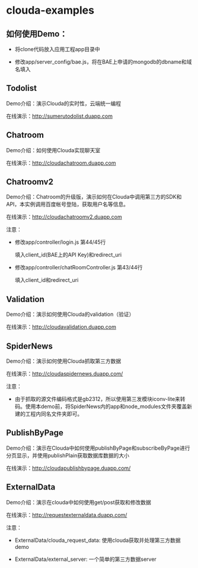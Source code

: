 clouda-examples
===============


## 如何使用Demo：

* 将clone代码放入应用工程app目录中

* 修改app/server_config/bae.js，将在BAE上申请的mongodb的dbname和域名填入



## Todolist

Demo介绍：演示Clouda的实时性，云端统一编程

在线演示：<http://sumerutodolist.duapp.com>



## Chatroom

Demo介绍：如何使用Clouda实现聊天室

在线演示：<http://cloudachatroom.duapp.com>


## Chatroomv2

Demo介绍：Chatroom的升级版，演示如何在Clouda中调用第三方的SDK和API，本实例调用百度帐号登陆，获取用户名等信息。

在线演示：<http://cloudachatroomv2.duapp.com>

注意：

* 修改app/controller/login.js 第44/45行

	填入client_id(BAE上的API Key)和redirect_uri

* 修改app/controller/chatRoomController.js 第43/44行

	填入client_id和redirect_uri
	
	
## Validation

Demo介绍：演示如何使用Clouda的validation（验证）

在线演示：<http://cloudavalidation.duapp.com>

	
## SpiderNews

Demo介绍：演示如何使用Clouda抓取第三方数据

在线演示：<http://cloudaspidernews.duapp.com/>

注意：

* 由于抓取的源文件编码格式是gb2312，所以使用第三发模块iconv-lite来转码。使用本demo前，将SpiderNews内的app和node_modules文件夹覆盖新建的工程内同名文件夹即可。

## PublishByPage

Demo介绍：演示在Clouda中如何使用publishByPage和subscribeByPage进行分页显示，并使用publishPlain获取数据库数据的大小

在线演示：<http://cloudapublishbypage.duapp.com/>

## ExternalData

Demo介绍：演示在clouda中如何使用get/post获取和修改数据

在线演示：<http://requestexternaldata.duapp.com/>

注意：

* ExternalData/clouda_request_data: 使用clouda获取并处理第三方数据demo

* ExternalData/external_server: 一个简单的第三方数据server

